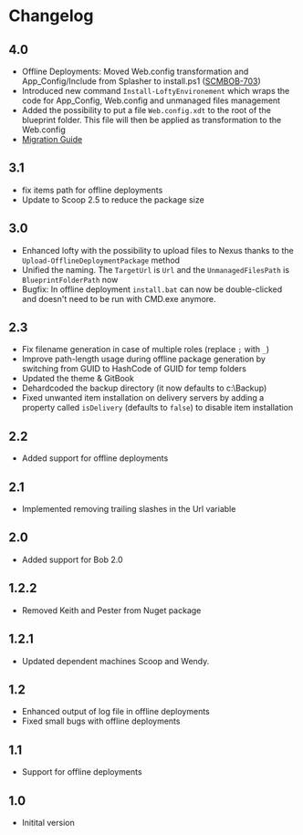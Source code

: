 # Changelog

## 4.0
* Offline Deployments: Moved Web.config transformation and App_Config/Include from Splasher to install.ps1 ([SCMBOB-703](https://jira.unic.com/browse/SCMBOB-703))
* Introduced new command `Install-LoftyEnvironement` which wraps the code for App_Config, Web.config and unmanaged files management
* Added the possibility to put a file `Web.config.xdt` to the root of the blueprint folder. This file will then be applied as transformation to the Web.config
* [Migration Guide](MigrationGuide40.md)

## 3.1
* fix items path for offline deployments
* Update to Scoop 2.5 to reduce the package size

## 3.0
* Enhanced lofty with the possibility to upload files to Nexus thanks to the `Upload-OfflineDeploymentPackage` method
* Unified the naming. The `TargetUrl` is `Url` and the `UnmanagedFilesPath` is `BlueprintFolderPath` now
* Bugfix: In offline deployment `install.bat` can now be double-clicked and doesn't need to be run with CMD.exe anymore.

## 2.3
* Fix filename generation in case of multiple roles (replace `;` with `_`)
* Improve path-length usage during offline package generation by switching from GUID to HashCode of GUID for temp folders
* Updated the theme & GitBook
* Dehardcoded the backup directory (it now defaults to c:\Backup)
* Fixed unwanted item installation on delivery servers by adding a property called `isDelivery` (defaults to `false`) to disable item installation  

## 2.2
* Added support for offline deployments

## 2.1
* Implemented removing trailing slashes in the Url variable

## 2.0
* Added support for Bob 2.0

## 1.2.2
* Removed Keith and Pester from Nuget package

## 1.2.1
* Updated dependent machines Scoop and Wendy.

## 1.2
* Enhanced output of log file in offline deployments
* Fixed small bugs with offline deployments

## 1.1
* Support for offline deployments

## 1.0
* Initital version
